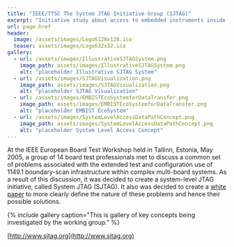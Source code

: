 ```yaml
---
title: "IEEE/TTSC The System JTAG Initiative Group (SJTAG)"
excerpt: "Initiative study about access to embedded instruments inside devices via board and system test interfaces."
url: page.href
header:
  image: /assets/images/Logo6128x128.ico
  teaser: assets/images/Logo632x32.ico
gallery:
  - url: /assets/images/IllustrativeSJTAGSystem.png
    image_path: assets/images/IllustrativeSJTAGSystem.png
    alt: "placeholder Illustrative SJTAG System"
  - url: /assets/images/SJTAGVisualization.png
    image_path: assets/images/SJTAGVisualization.png
    alt: "placeholder SJTAG Visualization"
  - url: /assets/images/EMBISTEcoSystemforDataTransfer.png
    image_path: assets/images/EMBISTEcoSystemforDataTransfer.png
    alt: "placeholder EMBIST EcoSystem"
  - url: /assets/images/SystemLevelAccessDataPathConcept.png
    image_path: assets/images/SystemLevelAccessDataPathConcept.png
    alt: "placeholder System Level Access Concept"
---
```

At the IEEE European Board Test Workshop held in Tallinn, Estonia, May 2005, a group of 14 board test professionals met to discuss a common set of problems associated with the extended test and configuration use of 1149.1 boundary-scan infrastructure within complex multi-board systems. As a result of this discussion, it was decided to create a system-level JTAG initiative, called System JTAG (SJTAG). It also was decided to create a [white paper](http://sjtag.org/index.php/documents/sjtag-white-paper) to more clearly define the nature of these problems and hence their possible solutions.

{% include gallery caption="This is gallery of key concepts being investigated by the working group." %}

[http://www.sjtag.org](http://www.sjtag.org)
